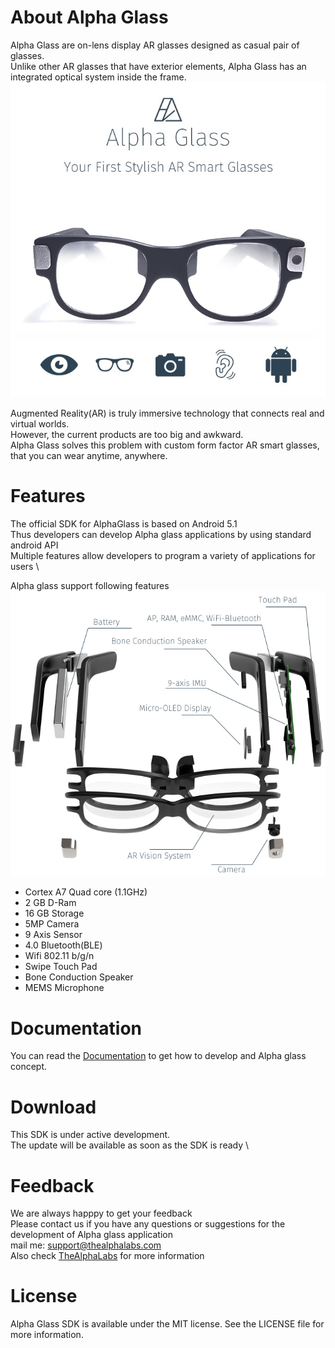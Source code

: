 # About Alpha Glass

Alpha Glass are on-lens display AR glasses designed as casual pair of glasses. \
Unlike other AR glasses that have exterior elements, Alpha Glass has an integrated optical system inside the frame.
![main](./images/AlphaGlass_main.jpg)

Augmented Reality(AR) is truly immersive technology that connects real and virtual worlds. \
However, the current products are too big and awkward. \
Alpha Glass solves this problem with custom form factor AR smart glasses, that you can wear anytime, anywhere.

# Features

The official SDK for AlphaGlass is based on Android 5.1 \
Thus developers can develop Alpha glass applications by using standard android API \
Multiple features allow developers to program a variety of applications for users \

Alpha glass support following features
![features](./images/spec_notitle.jpg)

* Cortex A7 Quad core (1.1GHz)
* 2 GB D-Ram
* 16 GB Storage
* 5MP Camera
* 9 Axis Sensor
* 4.0 Bluetooth(BLE)
* Wifi 802.11 b/g/n
* Swipe Touch Pad
* Bone Conduction Speaker
* MEMS Microphone

# Documentation

You can read the [Documentation](https://github.com/TheAlphaLabs/AlphaGlassSDK/wiki) to get how to develop and Alpha glass concept.


# Download

This SDK is under active development. \
The update will be available as soon as the SDK is ready \


# Feedback

We are always happpy to get your feedback \
Please contact us if you have any questions or suggestions for the development of Alpha glass application \
mail me: support@thealphalabs.com \
Also check [TheAlphaLabs](http://www.thealphalabs.com) for more information

# License

Alpha Glass SDK is available under the MIT license. See the LICENSE file for more information.
